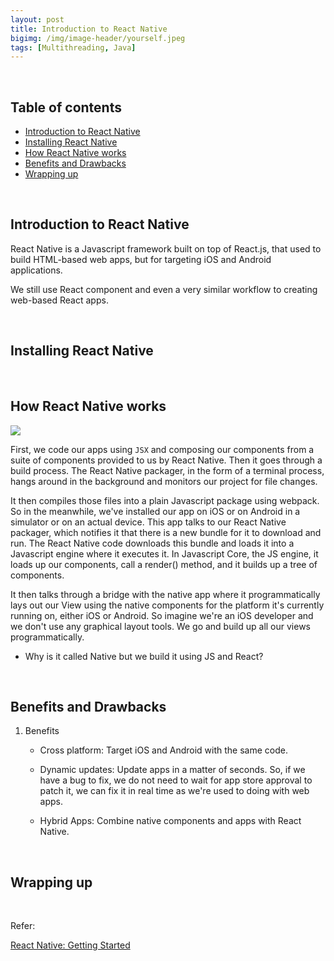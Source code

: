 ```yaml
---
layout: post
title: Introduction to React Native
bigimg: /img/image-header/yourself.jpeg
tags: [Multithreading, Java]
---
```





<br>

## Table of contents
- [Introduction to React Native](#introduction-to-react-native)
- [Installing React Native](#installing-react-native)
- [How React Native works](#how-react-native-works)
- [Benefits and Drawbacks](#benefits-and-drawbacks)
- [Wrapping up](#wrapping-up)


<br>

## Introduction to React Native

React Native is a Javascript framework built on top of React.js, that used to build HTML-based web apps, but for targeting iOS and Android applications.

We still use React component and even a very similar workflow to creating web-based React apps.

<br>

## Installing React Native






<br>

## How React Native works

![](../img/React/react-native/how-react-native-works.png)

First, we code our apps using ```JSX``` and composing our components from a suite of components provided to us by React Native. Then it goes through a build process. The React Native packager, in the form of a terminal process, hangs around in the background and monitors our project for file changes.

It then compiles those files into a plain Javascript package using webpack. So in the meanwhile, we've installed our app on iOS or on Android in a simulator or on an actual device. This app talks to our React Native packager, which notifies it that there is a new bundle for it to download and run. The React Native code downloads this bundle and loads it into a Javascript engine where it executes it. In Javascript Core, the JS engine, it loads up our components, call a render() method, and it builds up a tree of components.

It then talks through a bridge with the native app where it programmatically lays out our View using the native components for the platform it's currently running on, either iOS or Android. So imagine we're an iOS developer and we don't use any graphical layout tools. We go and build up all our views programmatically.

- Why is it called Native but we build it using JS and React?

<br>

## Benefits and Drawbacks
1. Benefits

    - Cross platform: Target iOS and Android with the same code.

    - Dynamic updates: Update apps in a matter of seconds. So, if we have a bug to fix, we do not need to wait for app store approval to patch it, we can fix it in real time as we're used to doing with web apps.

    - Hybrid Apps: Combine native components and apps with React Native.

<br>

## Wrapping up




<br>

Refer:

[React Native: Getting Started](https://app.pluralsight.com/library/courses/react-native-getting-started/table-of-contents)